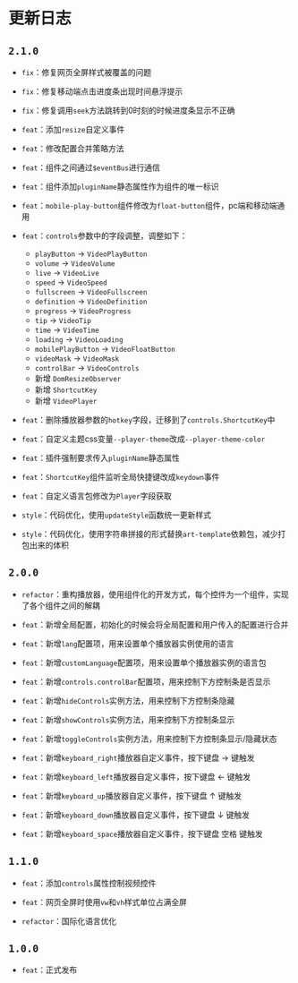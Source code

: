 

# 更新日志

## `2.1.0`

- `fix`：修复网页全屏样式被覆盖的问题

- `fix`：修复移动端点击进度条出现时间悬浮提示

- `fix`：修复调用`seek`方法跳转到0时刻的时候进度条显示不正确

- `feat`：添加`resize`自定义事件

- `feat`：修改配置合并策略方法

- `feat`：组件之间通过`$eventBus`进行通信

- `feat`：组件添加`pluginName`静态属性作为组件的唯一标识

- `feat`：`mobile-play-button`组件修改为`float-button`组件，pc端和移动端通用

- `feat`：`controls`参数中的字段调整，调整如下：
    - `playButton` -> `VideoPlayButton`
    - `volume` -> `VideoVolume`
    - `live` -> `VideoLive`
    - `speed` -> `VideoSpeed`
    - `fullscreen` -> `VideoFullscreen`
    - `definition` -> `VideoDefinition`
    - `progress` -> `VideoProgress`
    - `tip` -> `VideoTip`
    - `time` -> `VideoTime`
    - `loading` -> `VideoLoading`
    - `mobilePlayButton` -> `VideoFloatButton`
    - `videoMask` -> `VideoMask`
    - `controlBar` -> `VideoControls`
    - 新增 `DomResizeObserver`
    - 新增 `ShortcutKey`
    - 新增 `VideoPlayer`

- `feat`：删除播放器参数的`hotkey`字段，迁移到了`controls.ShortcutKey`中

- `feat`：自定义主题css变量`--player-theme`改成`--player-theme-color`

- `feat`：插件强制要求传入`pluginName`静态属性

- `feat`：`ShortcutKey`组件监听全局快捷键改成`keydown`事件

- `feat`：自定义语言包修改为`Player`字段获取

- `style`：代码优化，使用`updateStyle`函数统一更新样式

- `style`：代码优化，使用字符串拼接的形式替换`art-template`依赖包，减少打包出来的体积


## `2.0.0`
  
- `refactor`：重构播放器，使用组件化的开发方式，每个控件为一个组件，实现了各个组件之间的解耦
  
- `feat`：新增全局配置，初始化的时候会将全局配置和用户传入的配置进行合并

- `feat`：新增`lang`配置项，用来设置单个播放器实例使用的语言
  
- `feat`：新增`customLanguage`配置项，用来设置单个播放器实例的语言包

- `feat`：新增`controls.controlBar`配置项，用来控制下方控制条是否显示

- `feat`：新增`hideControls`实例方法，用来控制下方控制条隐藏
  
- `feat`：新增`showControls`实例方法，用来控制下方控制条显示
  
- `feat`：新增`toggleControls`实例方法，用来控制下方控制条显示/隐藏状态

- `feat`：新增`keyboard_right`播放器自定义事件，按下键盘 → 键触发

- `feat`：新增`keyboard_left`播放器自定义事件，按下键盘 ← 键触发

- `feat`：新增`keyboard_up`播放器自定义事件，按下键盘 ↑ 键触发

- `feat`：新增`keyboard_down`播放器自定义事件，按下键盘 ↓ 键触发

- `feat`：新增`keyboard_space`播放器自定义事件，按下键盘 空格 键触发

## `1.1.0`
  
- `feat`：添加`controls`属性控制视频控件
  
- `feat`：网页全屏时使用`vw`和`vh`样式单位占满全屏

- `refactor`：国际化语言优化


## `1.0.0`
  
- `feat`：正式发布